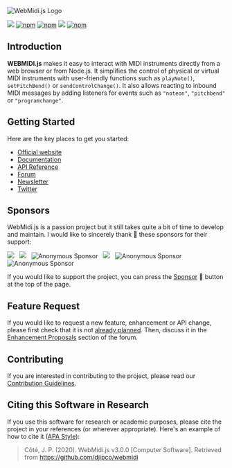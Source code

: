 ![WebMidi.js Logo](https://webmidijs.org/img/webmidijs-logo-color-on-white.svg "WebMidi.js")

[![](https://data.jsdelivr.com/v1/package/npm/webmidi/badge)](https://www.jsdelivr.com/package/npm/webmidi)
[![npm](https://img.shields.io/npm/dm/webmidi)](https://www.npmjs.com/package/webmidi)
[![npm](https://img.shields.io/npm/dt/webmidi)](https://www.npmjs.com/package/webmidi)
[![](https://img.shields.io/github/stars/djipco/webmidi?style=social)](https://github.com/djipco/webmidi)
[![npm](https://img.shields.io/npm/l/webmidi)](https://www.npmjs.com/package/webmidi)

## Introduction

**WEBMIDI.js** makes it easy to interact with MIDI instruments directly from a web browser or from 
Node.js. It simplifies the control of physical or virtual MIDI instruments with user-friendly 
functions such as `playNote()`, `setPitchBend()` or `sendControlChange()`. It also allows reacting 
to inbound MIDI messages by adding listeners for events such as `"noteon"`, `"pitchbend"` or 
`"programchange"`.

## Getting Started

Here are the key places to get you started:

* [Official website](https://webmidijs.org)
* [Documentation](https://webmidijs.org/docs/)
* [API Reference](https://webmidijs.org/api/index)
* [Forum](https://github.com/djipco/webmidi/discussions)
* [Newsletter](https://mailchi.mp/eeffe50651bd/webmidijs-newsletter)
* [Twitter](https://twitter.com/webmidijs)

## Sponsors

WebMidi.js is a passion project but it still takes quite a bit of time to develop and maintain. 
I would like to sincerely thank 👏 these sponsors for their support: 

[<img src="https://avatars3.githubusercontent.com/u/1488433?s=60&v=4">](https://github.com/awatterott "@awatterott") &nbsp; [<img src="https://avatars3.githubusercontent.com/u/3331057?s=60&v=4">](https://github.com/rubendax "@rubendax") &nbsp; <img src="https://webmidijs.org/img/person.png" alt="Anonymous Sponsor" title="Anonymous Sponsor"> &nbsp; [<img src="https://avatars.githubusercontent.com/u/3722211?s=60&v=4">](https://github.com/philmillman "@philmillman") &nbsp; <img src="https://webmidijs.org/img/person.png" alt="Anonymous Sponsor" title="Anonymous Sponsor"> &nbsp; <img src="https://webmidijs.org/img/person.png" alt="Anonymous Sponsor" title="Anonymous Sponsor">

If you would like to support the project, you can press the 
[Sponsor](https://github.com/sponsors/djipco) 💜 button at the top of the page.



## Feature Request

If you would like to request a new feature, enhancement or API change, please first check that it is 
not [already planned](https://webmidijs.org/docs/future-versions/next). Then, discuss it in the 
[Enhancement Proposals](https://github.com/djipco/webmidi/discussions/categories/feature-requests) 
section of the forum.

## Contributing

If you are interested in contributing to the project, please read our 
[Contribution Guidelines](https://github.com/djipco/webmidi/blob/master/CONTRIBUTING.md).

## Citing this Software in Research

If you use this software for research or academic purposes, please cite the project in your 
references (or wherever appropriate). Here's an example of how to cite it 
([APA Style](https://apastyle.apa.org/)):

>Côté, J. P. (2020). WebMidi.js v3.0.0 [Computer Software]. Retrieved from 
https://github.com/djipco/webmidi
